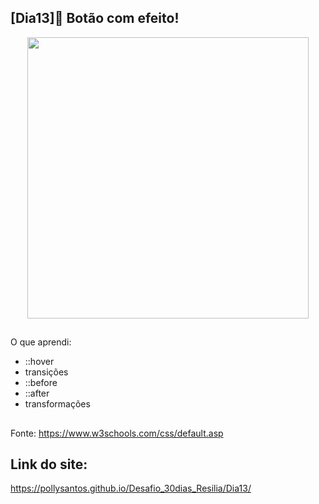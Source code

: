 ## [Dia13]🔘 Botão com efeito!

<div align="center">
  <img height="450em" src="https://user-images.githubusercontent.com/99842806/164618721-da25e61c-e916-43fa-96a1-69805018e8e0.gif"/>
</div>

##

O que aprendi:

- ::hover
- transições
- ::before
- ::after
- transformações


##

Fonte:
https://www.w3schools.com/css/default.asp

## Link do site:
https://pollysantos.github.io/Desafio_30dias_Resilia/Dia13/
